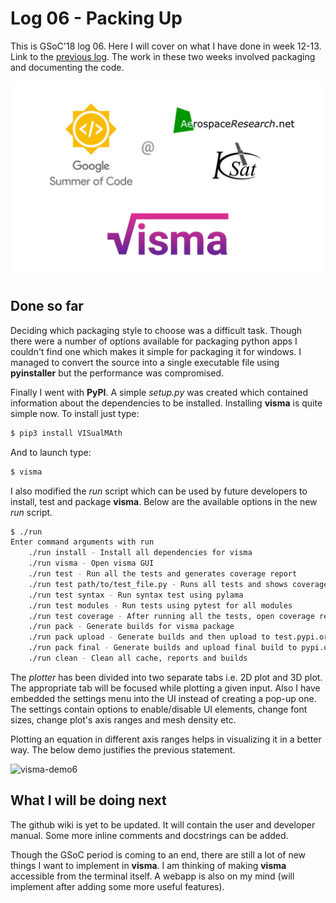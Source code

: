# Log 06 - Packing Up

This is GSoC'18 log 06. Here I will cover on what I have done in week 12-13. Link to the [previous log](log-05). The work in these two weeks involved packaging and documenting the code.

![visma-banner](assets/banner.jpg)

## Done so far

Deciding which packaging style to choose was a difficult task. Though there were a number of options available for packaging python apps I couldn't find one which makes it simple for packaging it for windows. I managed to convert the source into a single executable file using **pyinstaller** but the performance was compromised.

Finally I went with **PyPI**. A simple _setup.py_ was created which contained information about the dependencies to be installed. Installing **visma** is quite simple now. To install just type:

```bash
$ pip3 install VISualMAth
```

And to launch type:

```bash
$ visma
```

I also modified the _run_ script which can be used by future developers to install, test and package **visma**. Below are the available options in the new _run_ script.

```bash
$ ./run
Enter command arguments with run
    ./run install - Install all dependencies for visma
    ./run visma - Open visma GUI
    ./run test - Run all the tests and generates coverage report
    ./run test path/to/test_file.py - Runs all tests and shows coverage for given file
    ./run test syntax - Run syntax test using pylama
    ./run test modules - Run tests using pytest for all modules
    ./run test coverage - After running all the tests, open coverage report
    ./run pack - Generate builds for visma package
    ./run pack upload - Generate builds and then upload to test.pypi.org
    ./run pack final - Generate builds and upload final build to pypi.org
    ./run clean - Clean all cache, reports and builds
```

The _plotter_ has been divided into two separate tabs i.e. 2D plot and 3D plot. The appropriate tab will be focused while plotting a given input. Also I have embedded the settings menu into the UI instead of creating a pop-up one. The settings contain options to enable/disable UI elements, change font sizes, change plot's axis ranges and mesh density etc.

Plotting an equation in different axis ranges helps in visualizing it in a better way. The below demo justifies the previous statement.

![visma-demo6](demos/log-06.gif)

## What I will be doing next

The github wiki is yet to be updated. It will contain the user and developer manual. Some more inline comments and docstrings can be added.

Though the GSoC period is coming to an end, there are still a lot of new things I want to implement in **visma**. I am thinking of making **visma** accessible from the terminal itself. A webapp is also on my mind (will implement after adding some more useful features).

